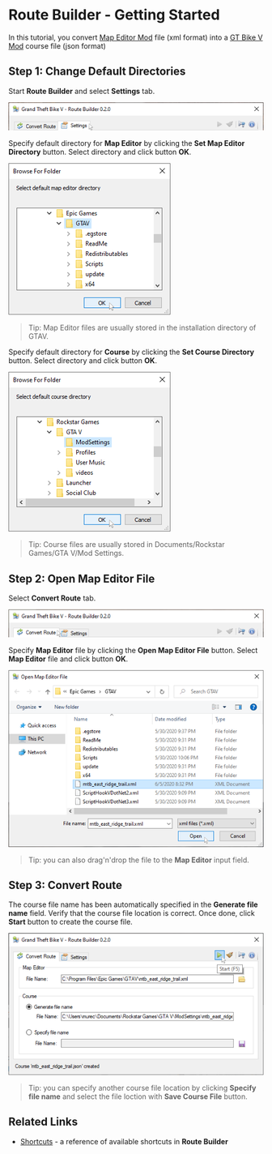 # Route Builder - Getting Started

In this tutorial, you convert [Map Editor Mod](https://de.gta5-mods.com/scripts/map-editor) file (xml format) into a [GT Bike V Mod](https://de.gta5-mods.com/scripts/gt-bike-v) course file (json format)

## Step 1: Change Default Directories

Start **Route Builder** and select **Settings** tab.

![Settings](https://github.com/gtbikev/docs/blob/master/route-builder/images/settings.png)

Specify default directory for **Map Editor** by clicking the **Set Map Editor Directory** button. Select directory and click button **OK**.

![Settings-DefaultDirectory-MapEditor](https://github.com/gtbikev/docs/blob/master/route-builder/images/settings-default-directory-mapeditor.png)

> Tip: Map Editor files are usually stored in the installation directory of GTAV.

Specify default directory for **Course** by clicking the **Set Course Directory** button. Select directory and click button **OK**.

![Settings-DefaultDirectory-Course](https://github.com/gtbikev/docs/blob/master/route-builder/images/settings-default-directory-course.png)

> Tip: Course files are usually stored in Documents/Rockstar Games/GTA V/Mod Settings.

## Step 2: Open Map Editor File

Select **Convert Route** tab.

![ConvertRoute](https://github.com/gtbikev/docs/blob/master/route-builder/images/convertroute.png)

Specify **Map Editor** file by clicking the **Open Map Editor File** button. Select **Map Editor** file and click button **OK**.

![ConvertRoute-OpenMapEditorFile](https://github.com/gtbikev/docs/blob/master/route-builder/images/convertroute-open-mapeditor-file.png)

> Tip: you can also drag'n'drop the file to the **Map Editor** input field.

## Step 3: Convert Route

The course file name has been automatically specified in the **Generate file name** field. Verify that the course file location is correct. Once done, click **Start** button to create the course file.

![ConvertRoute-Start](https://github.com/gtbikev/docs/blob/master/route-builder/images/convertroute-start.png)

> Tip: you can specify another course file location by clicking **Specify file name** and select the file loction with **Save Course File** button.

## Related Links
* [Shortcuts](https://github.com/gtbikev/docs/blob/master/route-builder/SHORTCUTS.md) - a reference of available shortcuts in **Route Builder**